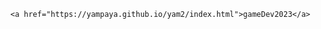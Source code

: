 <body>
    <div class="container-lg px-3 my-5 markdown-body">
      
      <a href="https://yampaya.github.io/yam2/index.html">gameDev2023</a>
</body>
      

    
